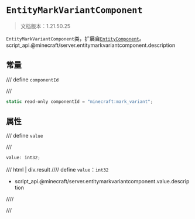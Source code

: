 # `EntityMarkVariantComponent`

> 文档版本：1.21.50.25

`EntityMarkVariantComponent`类，扩展自[`EntityComponent`](./entitycomponent.md)。script_api.@minecraft/server.entitymarkvariantcomponent.description

## 常量

/// define
`componentId`


///

```js
static read-only componentId = "minecraft:mark_variant";
```


## 属性

/// define
`value`


///

```js
value: int32;
```

/// html | div.result
//// define
`value`：`int32`

- script_api.@minecraft/server.entitymarkvariantcomponent.value.description


////

///

